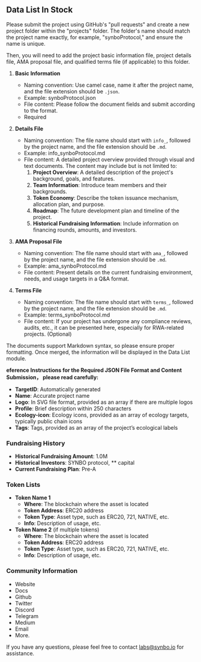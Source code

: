 ## Data List In Stock


Please submit the project using GitHub's "pull requests" and create a new project folder within the "projects" folder. The folder's name should match the project name exactly, for example, "synboProtocol," and ensure the name is unique.

Then, you will need to add the project basic information file, project details file, AMA proposal file, and qualified terms file (if applicable) to this folder.

1. **Basic Information**
   - Naming convention: Use camel case, name it after the project name, and the file extension should be `.json`.
   - Example: synboProtocol.json
   - File content: Please follow the document fields and submit according to the format.
   - Required

2. **Details File**
   - Naming convention: The file name should start with `info_`, followed by the project name, and the file extension should be `.md`.
   - Example: info_synboProtocol.md
   - File content: A detailed project overview provided through visual and text documents. The content may include but is not limited to:
     1. **Project Overview**: A detailed description of the project's background, goals, and features.
     2. **Team Information**: Introduce team members and their backgrounds.
     3. **Token Economy**: Describe the token issuance mechanism, allocation plan, and purpose.
     4. **Roadmap**: The future development plan and timeline of the project.
     5. **Historical Fundraising Information**: Include information on financing rounds, amounts, and investors.

3. **AMA Proposal File**
   - Naming convention: The file name should start with `ama_`, followed by the project name, and the file extension should be `.md`.
   - Example: ama_synboProtocol.md
   - File content: Present details on the current fundraising environment, needs, and usage targets in a Q&A format.

4. **Terms File**
   - Naming convention: The file name should start with `terms_`, followed by the project name, and the file extension should be `.md`.
   - Example: terms_synboProtocol.md
   - File content: If your project has undergone any compliance reviews, audits, etc., it can be presented here, especially for RWA-related projects. (Optional)

The documents support Markdown syntax, so please ensure proper formatting. Once merged, the information will be displayed in the Data List module.



**eference Instructions for the Required JSON File Format and Content Submission， please read carefully:** 

- **TargetID**: Automatically generated
- **Name**: Accurate project name
- **Logo**: In SVG file format, provided as an array if there are multiple logos
- **Profile**: Brief description within 250 characters
- **Ecology-icon**: Ecology icons, provided as an array of ecology targets, typically public chain icons
- **Tags**: Tags, provided as an array of the project’s ecological labels

### Fundraising History
  - **Historical Fundraising Amount**: 1.0M
  - **Historical Investors**: SYNBO protocol, ** capital
  - **Current Fundraising Plan**: Pre-A

### Token Lists
  - **Token Name 1**
    - **Where**: The blockchain where the asset is located
    - **Token Address**: ERC20 address
    - **Token Type**: Asset type, such as ERC20, 721, NATIVE, etc.
    - **Info**: Description of usage, etc.
  - **Token Name 2** (if multiple tokens)
    - **Where**: The blockchain where the asset is located
    - **Token Address**: ERC20 address
    - **Token Type**: Asset type, such as ERC20, 721, NATIVE, etc.
    - **Info**: Description of usage, etc.

### Community Information
  - Website
  - Docs
  - Github
  - Twitter
  - Discord
  - Telegram
  - Medium
  - Email
  - More.




If you have any questions, please feel free to contact labs@synbo.io for assistance.


